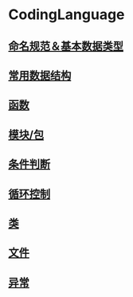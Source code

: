 # CodingLanguage

## [命名规范＆基本数据类型](./NamingRules.md)
## [常用数据结构](./DataStructure.md)
## [函数](./Function.md)
## [模块/包](./Module.md)
## [条件判断](./ConditionalStatement.md)
## [循环控制](./CycleTraversal.md)
## [类](./Class.md)
## [文件](./File.md)
## [异常](./Exception.md)
